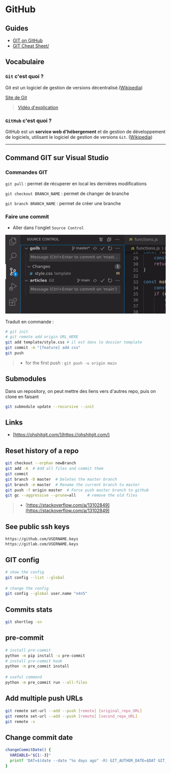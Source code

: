 # GitHub

## Guides

- [GIT on GitHub](https://githubtraining.github.io/training-manual/#/?id=welcome-to-github)
- [GIT Cheat Sheet/](https://training.github.com/downloads/github-git-cheat-sheet/)

## Vocabulaire

### `Git` c'est quoi ?

Git est un logiciel de gestion de versions décentralisé.([Wikipedia](https://fr.wikipedia.org/wiki/Git))

[Site de Git](https://git-scm.com/)

> [Vidéo d'explication](https://youtu.be/hwP7WQkmECE)

### `GitHub` c'est quoi ?

GitHub est un **service web d'hébergement** et de gestion de développement de logiciels, utilisant le logiciel de gestion de versions `Git`. ([Wikipedia](https://fr.wikipedia.org/wiki/GitHub))

---

## Command GIT sur Visual Studio

### Commandes GIT

`git pull` : permet de récuperer en local les dernières modifications

`git checkout BRANCH_NAME` : permet de changer de branche

`git branch BRANCH_NAME` : permet de créer une branche

### Faire une commit

- Aller dans l'onglet `Source Control`

![How to commit and push](./data/vscode_git.gif)

Traduit en commande :

```sh
# git init
# git remote add origin URL_HERE
git add template/style.css # il est dans le dossier template
git commit -m "[feature] add css"
git push
```

> - for the first push : `git push -u origin main`

## Submodules

Dans un repository, on peut mettre des liens vers d'autres repo, puis on clone en faisant

```sh
git submodule update --recursive --init
```

## Links

- [https://ohshitgit.com/](https://ohshitgit.com/)

## Reset history of a repo

```sh
git checkout --orphan newBranch
git add -A  # Add all files and commit them
git commit
git branch -D master  # Deletes the master branch
git branch -m master  # Rename the current branch to master
git push -f origin master  # Force push master branch to github
git gc --aggressive --prune=all     # remove the old files
```

> - [https://stackoverflow.com/a/13102849](https://stackoverflow.com/a/13102849)

## See public ssh keys

```url
https://github.com/USERNAME.keys
https://gitlab.com/USERNAME.keys
```

## GIT config

```sh
# show the config
git config --list --global

# change the config
git config --global user.name "n4n5"
```

## Commits stats

```sh
git shortlog -sn
```

## pre-commit

```sh
# install pre-commit
python -m pip install -u pre-commit
# install pre-commit hook
python -m pre_commit install

# useful command
python -m pre_commit run --all-files
```

## Add multiple push URLs

```sh
git remote set-url --add --push [remote] [original_repo_URL]
git remote set-url --add --push [remote] [second_repo_URL]
git remote -v
```

## Change commit date

```sh
changeCommitDate() {
  VARIABLE="${1:-3}"
  printf 'DAT=$(date --date "%s days ago" -R) GIT_AUTHOR_DATE=$DAT GIT_COMMITTER_DATE=$DAT git commit -m "message"\n' "$VARIABLE"
}
```
